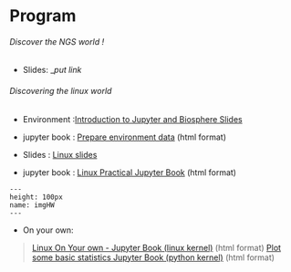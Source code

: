 # Program

###### Discover the NGS world !  

* Slides: __put link_



###### Discovering the linux world

* Environment :<a href="https://tranchant.github.io/trainings/day1/biosphereIntro.slides.html" target="_blank">Introduction to Jupyter and Biosphere Slides</a> 

* jupyter book : <a href="https://tranchant.github.io/trainings/day1/hello-day1.html" target="_blank">Prepare environment data</a> (html format) 

* Slides : <a href="https://tranchant.github.io/trainings/day1/linuxLesson.slides.html" target="_blank">Linux slides</a>

* jupyter book : <a href="https://tranchant.github.io/trainings/day1/linuxLessonPracticalCloud.html" target="_blank">Linux Practical Jupyter Book</a> (html format) 


```{figure} https://www.potentialplusuk.org/wp-content/uploads/2020/07/Homework.jpeg
---
height: 100px
name: imgHW
---
```

* On your own:
> <a href="https://tranchant.github.io/trainings/day1/linuxPractice-onYourOwn.html" target="_blank">Linux On Your own - Jupyter Book (linux kernel)</a> (html format) 
> <a href="https://tranchant.github.io/trainings/day1/fastq-stats.html" target="_blank">Plot some basic statistics Jupyter Book (python kernel)</a> (html format) 


